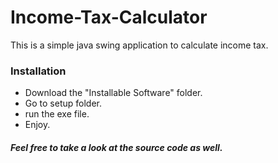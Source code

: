 # Income-Tax-Calculator
This is a simple java swing application to calculate income tax.
### Installation
* Download the "Installable Software" folder.
* Go to setup folder.
* run the exe file.
* Enjoy.

##### Feel free to take a look at the source code as well.
